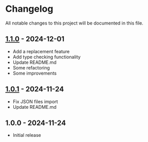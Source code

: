# Changelog

All notable changes to this project will be documented in this file.

## [1.1.0](https://github.com/kudashevs/strip-code/compare/v1.0.1...v1.1.0) - 2024-12-01

- Add a replacement feature
- Add type checking functionality
- Update README.md
- Some refactoring
- Some improvements

## [1.0.1](https://github.com/kudashevs/strip-code/compare/v1.0.0...v1.0.1) - 2024-11-24

- Fix JSON files import
- Update README.md

## 1.0.0 - 2024-11-24

- Initial release